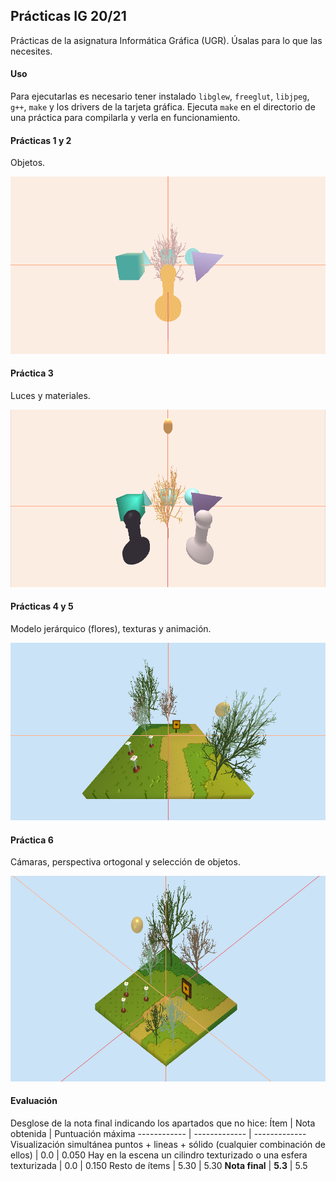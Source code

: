 ## Prácticas IG 20/21

Prácticas de la asignatura Informática Gráfica (UGR). Úsalas para lo que las necesites.

#### Uso
Para ejecutarlas es necesario tener instalado `libglew`, `freeglut`, `libjpeg`, `g++`, `make` y los drivers de la tarjeta gráfica. Ejecuta `make` en el directorio de una práctica para compilarla y verla en funcionamiento.

#### Prácticas 1 y 2
Objetos.

![Práctica 2](https://github.com/arguellesm/IG/blob/main/img/P2.png)

#### Práctica 3
Luces y materiales.

![Práctica 2](https://github.com/arguellesm/IG/blob/main/img/P3.png)

#### Prácticas 4 y 5
Modelo jerárquico (flores), texturas y animación.

![Práctica 5](https://github.com/arguellesm/IG/blob/main/img/P5.png)

#### Práctica 6
Cámaras, perspectiva ortogonal y selección de objetos.

![Práctica 6](https://github.com/arguellesm/IG/blob/main/img/P6.png)

#### Evaluación
Desglose de la nota final indicando los apartados que no hice:
Ítem | Nota obtenida | Puntuación máxima
------------ | ------------- | -------------
Visualización simultánea puntos + lineas + sólido (cualquier combinación de ellos) | 0.0 | 0.050
Hay en la escena un cilindro texturizado o una esfera texturizada | 0.0 | 0.150
Resto de ítems | 5.30 | 5.30
**Nota final** | **5.3** | 5.5
